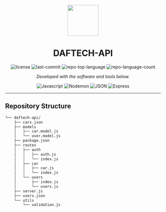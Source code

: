 <p align="center">
  <img src="https://cdn-icons-png.flaticon.com/512/6295/6295417.png" width="100" />
</p>
<p align="center">
    <h1 align="center">DAFTECH-API</h1>
</p>

<p align="center">
	<img src="https://img.shields.io/github/license/abdi-frost/daftech-api?style=flat&color=0080ff" alt="license">
	<img src="https://img.shields.io/github/last-commit/abdi-frost/daftech-api?style=flat&logo=git&logoColor=white&color=0080ff" alt="last-commit">
	<img src="https://img.shields.io/github/languages/top/abdi-frost/daftech-api?style=flat&color=0080ff" alt="repo-top-language">
	<img src="https://img.shields.io/github/languages/count/abdi-frost/daftech-api?style=flat&color=0080ff" alt="repo-language-count">
<p>
<p align="center">
		<em>Developed with the software and tools below.</em>
</p>
<p align="center">
	<img src="https://img.shields.io/badge/JavaScript-F7DF1E.svg?style=flat&logo=JavaScript&logoColor=black" alt="Javascript">
	<img src="https://img.shields.io/badge/Nodemon-76D04B.svg?style=flat&logo=Nodemon&logoColor=white" alt="Nodemon">
	<img src="https://img.shields.io/badge/JSON-000000.svg?style=flat&logo=JSON&logoColor=white" alt="JSON">
	<img src="https://img.shields.io/badge/Express-000000.svg?style=flat&logo=Express&logoColor=white" alt="Express">
</p>
<hr>

##  Repository Structure

```sh
└── daftech-api/
    ├── cars.json
    ├── models
    │   ├── car.model.js
    │   └── user.model.js
    ├── package.json
    ├── routes
    │   ├── auth
    │   │   ├── auth.js
    │   │   └── index.js
    │   ├── car
    │   │   ├── car.js
    │   │   └── index.js
    │   └── users
    │       ├── index.js
    │       └── users.js
    ├── server.js
    ├── users.json
    └── utils
        └── validation.js
```


